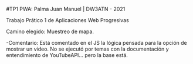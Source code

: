 #TP1 PWA: Palma Juan Manuel | DW3ATN - 2021

Trabajo Prático 1 de Aplicaciones Web Progresivas

Camino elegido: Muestreo de mapa.

-Comentario: Está comentado en el JS la lógica pensada para la opción de mostrar un video. No se ejecutó por temas con la documentación y entendimiento de YouTubeAPI... pero la base está.
